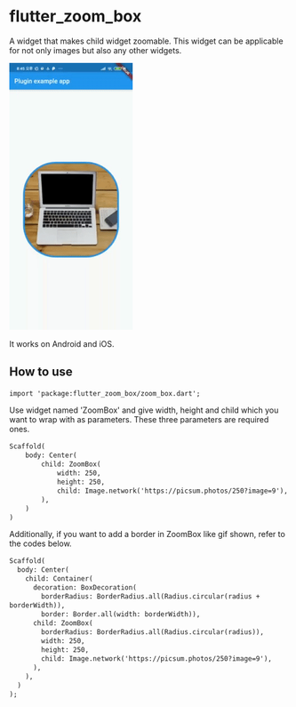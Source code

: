# flutter_zoom_box
A widget that makes child widget zoomable. This widget can be applicable for not only images but also any other widgets.

![zoom_box_demo](./screenshot/zoom_box_demo.gif)

It works on Android and iOS.

## How to use
~~~
import 'package:flutter_zoom_box/zoom_box.dart';
~~~

Use widget named 'ZoomBox' and give width, height and child which you want to wrap with as parameters. These three parameters are required ones.
~~~
Scaffold(
    body: Center(
        child: ZoomBox(
            width: 250,
            height: 250,
            child: Image.network('https://picsum.photos/250?image=9'),
        ),
    )
)
~~~

Additionally, if you want to add a border in ZoomBox like gif shown, refer to the codes below.
~~~
Scaffold(
  body: Center(
    child: Container(
      decoration: BoxDecoration(
        borderRadius: BorderRadius.all(Radius.circular(radius + borderWidth)),
        border: Border.all(width: borderWidth)),
      child: ZoomBox(
        borderRadius: BorderRadius.all(Radius.circular(radius)),
        width: 250,
        height: 250,
        child: Image.network('https://picsum.photos/250?image=9'),
      ),
    ),
  )
);
~~~

